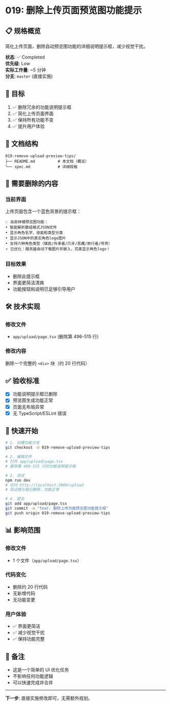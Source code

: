 # 019: 删除上传页面预览图功能提示

## 📋 规格概览

简化上传页面，删除自动预览图功能的详细说明提示框，减少视觉干扰。

**状态**: ✅ Completed  
**优先级**: Low  
**实际工作量**: ~5 分钟  
**分支**: `master` (直接实施)

## 🎯 目标

1. ✅ 删除冗余的功能说明提示框
2. ✅ 简化上传页面界面
3. ✅ 保持所有功能不变
4. ✅ 提升用户体验

## 📁 文档结构

```
019-remove-upload-preview-tips/
├── README.md          # 本文档（概览）
└── spec.md            # 详细规格
```

## 🎨 需要删除的内容

### 当前界面
上传页面包含一个蓝色背景的提示框：
```
💡 血染钟楼预览图功能：
• 智能解析数组格式JSON文件
• 显示角色名字、技能和类型分类
• 显示JSON中的真实角色logo图片
• 支持六种角色类型（镇民/外来者/爪牙/恶魔/旅行者/传奇）
⭐ 已优化：服务器自动下载图片并嵌入，完美显示角色logo！
```

### 目标效果
- 删除此提示框
- 界面更简洁清爽
- 功能按钮和说明已足够引导用户

## 🛠️ 技术实现

### 修改文件
- `app/upload/page.tsx` (删除第 496-515 行)

### 修改内容
删除一个完整的 `<div>` 块（约 20 行代码）

## ✅ 验收标准

- [x] 功能说明提示框已删除
- [x] 预览图生成功能正常
- [x] 页面无布局异常
- [x] 无 TypeScript/ESLint 错误

## 🚀 快速开始

```bash
# 1. 创建功能分支
git checkout -b 019-remove-upload-preview-tips

# 2. 编辑文件
# 打开 app/upload/page.tsx
# 删除第 496-515 行的功能说明提示框

# 3. 测试
npm run dev
# 访问 http://localhost:3000/upload
# 验证提示框已删除，功能正常

# 4. 提交
git add app/upload/page.tsx
git commit -m "feat: 删除上传页面预览图功能提示框"
git push origin 019-remove-upload-preview-tips
```

## 📊 影响范围

### 修改文件
- 1 个文件（`app/upload/page.tsx`）

### 代码变化
- 删除约 20 行代码
- 无新增代码
- 无功能变更

### 用户体验
- ✅ 界面更简洁
- ✅ 减少视觉干扰
- ✅ 保持功能完整

## 📝 备注

- 这是一个简单的 UI 优化任务
- 不影响任何功能逻辑
- 可以快速完成并合并

---

**下一步**: 直接实施修改即可，无需额外规划。

